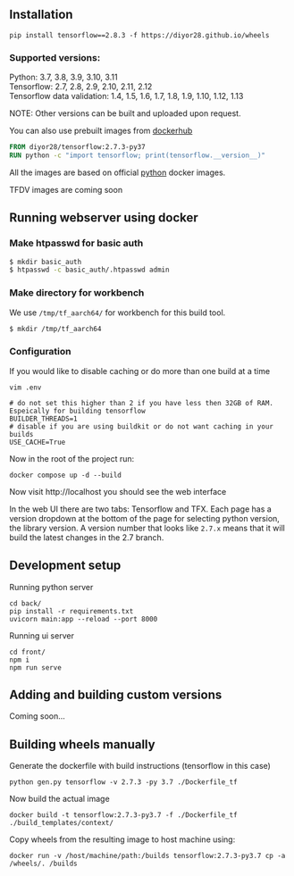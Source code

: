 ## Installation

```shell
pip install tensorflow==2.8.3 -f https://diyor28.github.io/wheels
```
### Supported versions:
Python: 3.7, 3.8, 3.9, 3.10, 3.11  
Tensorflow: 2.7, 2.8, 2.9, 2.10, 2.11, 2.12\
Tensorflow data validation: 1.4, 1.5, 1.6, 1.7, 1.8, 1.9, 1.10, 1.12, 1.13

NOTE: Other versions can be built and uploaded upon request.

You can also use prebuilt images from [dockerhub](https://hub.docker.com/repository/docker/diyor28/tensorflow)
```dockerfile
FROM diyor28/tensorflow:2.7.3-py37
RUN python -c "import tensorflow; print(tensorflow.__version__)"
```
All the images are based on official [python](https://hub.docker.com/_/python) docker images.

TFDV images are coming soon

## Running webserver using docker
### Make htpasswd for basic auth

```bash
$ mkdir basic_auth
$ htpasswd -c basic_auth/.htpasswd admin
```

### Make directory for workbench

We use `/tmp/tf_aarch64/` for workbench for this build tool.

```bash
$ mkdir /tmp/tf_aarch64
```

### Configuration
If you would like to disable caching or do more than one build at a time
```shell
vim .env
```

```dotenv
# do not set this higher than 2 if you have less then 32GB of RAM. Espeically for building tensorflow
BUILDER_THREADS=1
# disable if you are using buildkit or do not want caching in your builds
USE_CACHE=True
```


Now in the root of the project run:
```shell
docker compose up -d --build
```
Now visit http://localhost you should see the web interface

In the web UI there are two tabs: Tensorflow and TFX. 
Each page has a version dropdown at the bottom of the page for selecting
python version, the library version. 
A version number that looks like `2.7.x` means that it will build the latest changes in the 2.7 branch.

## Development setup

Running python server
```shell
cd back/
pip install -r requirements.txt
uvicorn main:app --reload --port 8000
```

Running ui server
```shell
cd front/
npm i
npm run serve
```

## Adding and building custom versions
Coming soon...

## Building wheels manually

Generate the dockerfile with build instructions (tensorflow in this case)
```shell
python gen.py tensorflow -v 2.7.3 -py 3.7 ./Dockerfile_tf
```

Now build the actual image
```shell
docker build -t tensorflow:2.7.3-py3.7 -f ./Dockerfile_tf ./build_templates/context/
```

Copy wheels from the resulting image to host machine using:
```shell
docker run -v /host/machine/path:/builds tensorflow:2.7.3-py3.7 cp -a /wheels/. /builds
```
